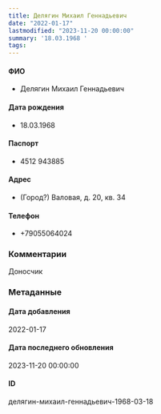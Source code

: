 ```yaml
---
title: Делягин Михаил Геннадьевич
date: "2022-01-17"
lastmodified: "2023-11-20 00:00:00"
summary: '18.03.1968 '
tags: 
---
```

<!--# pp1-->
<!--## Фигурант-->
<!--### Личные данные-->
#### ФИО
- Делягин Михаил Геннадьевич
#### Дата рождения
- 18.03.1968
#### Паспорт
- 4512 943885
#### Адрес
- (Город?) Валовая, д. 20, кв. 34
#### Телефон
- +79055064024
### Комментарии
Доносчик
### Метаданные
#### Дата добавления
2022-01-17
#### Дата последнего обновления
2023-11-20 00:00:00
#### ID
делягин-михаил-геннадьевич-1968-03-18
<!--## END;-->

